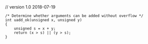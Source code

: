 // version 1.0 2018-07-19

```
/* Determine whether arguments can be added without overflow */
int uadd_ok(unsigned x, unsigned y)
{
    unsigned s = x + y;
    return (x > s) || (y > s);
}
```

